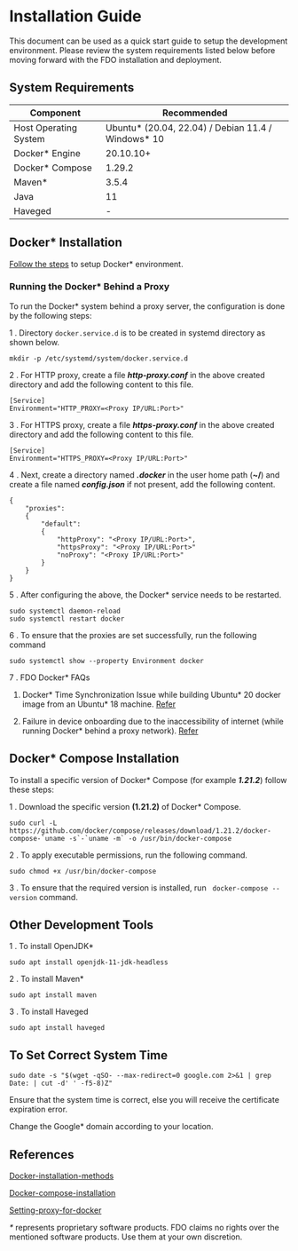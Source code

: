
# Installation Guide
This document can be used as a quick start guide to setup the development environment. Please review the system requirements listed below before moving forward with the FDO installation and deployment.

## System Requirements

| Component | Recommended |
|------- |------|
| Host Operating System | Ubuntu\* (20.04, 22.04) / Debian 11.4 / Windows\* 10 |
| Docker* Engine | 20.10.10+ |
| Docker* Compose | 1.29.2 |
| Maven* | 3.5.4 |
| Java | 11 |
| Haveged | - |

## Docker* Installation

[Follow the steps](https://docs.docker.com/engine/install/ubuntu/) to setup Docker* environment.

### Running the Docker* Behind a Proxy

To run the Docker* system behind a proxy server, the configuration is done by the following steps:

1 . Directory `docker.service.d` is to be created in systemd directory as shown below.
```
mkdir -p /etc/systemd/system/docker.service.d
```

2 . For HTTP proxy, create a file **_http-proxy.conf_** in the above created directory and add the following content to this file.
```
[Service]
Environment="HTTP_PROXY=<Proxy IP/URL:Port>"
```

3 . For HTTPS proxy, create a file **_https-proxy.conf_** in the above created directory and add the following content to this file.
```
[Service]
Environment="HTTPS_PROXY=<Proxy IP/URL:Port>"
```

4 . Next, create a directory named **_.docker_** in the user home path (**~/**) and create a file named **_config.json_** if not present, add the following content.
```
{
    "proxies":
    {
        "default":
        {
            "httpProxy": "<Proxy IP/URL:Port>",
            "httpsProxy": "<Proxy IP/URL:Port>"
            "noProxy": "<Proxy IP/URL:Port>"
        }
    }
}
```

5 . After configuring the above, the Docker* service needs to be restarted.
```
sudo systemctl daemon-reload
sudo systemctl restart docker
```

6 . To ensure that the proxies are set successfully, run the following command
```
sudo systemctl show --property Environment docker
```
7 . FDO Docker* FAQs

  1. Docker* Time Synchronization Issue while building Ubuntu* 20 docker image from an Ubuntu* 18 machine. [Refer](https://github.com/secure-device-onboard/all-in-one-demo/issues/62)

  2. Failure in device onboarding due to the inaccessibility of internet (while running Docker* behind a proxy network). [Refer](https://github.com/secure-device-onboard/all-in-one-demo/issues/63)

## Docker* Compose Installation
To install a specific version of Docker\* Compose (for example **_1.21.2_**) follow these steps:

1 . Download the specific version **(1.21.2)** of Docker* Compose.
```
sudo curl -L https://github.com/docker/compose/releases/download/1.21.2/docker-compose-`uname -s`-`uname -m` -o /usr/bin/docker-compose
```
2 . To apply executable permissions, run the following command.
```
sudo chmod +x /usr/bin/docker-compose
```
3 . To ensure that the required version is installed, run ` docker-compose --version` command.

## Other Development Tools

1 . To install OpenJDK*
```
sudo apt install openjdk-11-jdk-headless
```

2 . To install Maven*
```
sudo apt install maven
```

3 . To install Haveged
```
sudo apt install haveged
```

## To Set Correct System Time
```
sudo date -s "$(wget -qSO- --max-redirect=0 google.com 2>&1 | grep Date: | cut -d' ' -f5-8)Z"
```

Ensure that the system time is correct, else you will receive the certificate expiration error.

Change the Google* domain according to your location.

## References

[Docker-installation-methods](https://docs.docker.com/engine/install/ubuntu/#installation-methods)

[Docker-compose-installation](https://docs.docker.com/compose/install/)

[Setting-proxy-for-docker](https://docs.docker.com/network/proxy/)

_*_ represents proprietary software products. FDO claims no rights over the mentioned software products. Use them at your own discretion.

